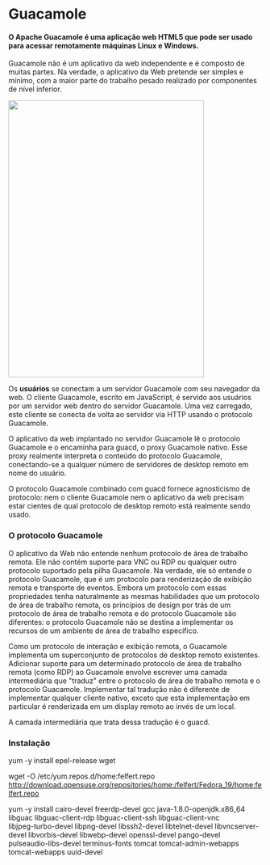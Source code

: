 # Guacamole

#### O Apache Guacamole é uma aplicação web HTML5 que pode ser usado para acessar remotamente máquinas Linux e Windows.


Guacamole não é um aplicativo da web independente e é composto de muitas partes. Na verdade, o aplicativo da Web pretende ser simples e mínimo, com a maior parte do trabalho pesado realizado por componentes de nível inferior.

<a href="url"><img src="https://guacamole.apache.org/doc/0.9.0/images/guac-arch.png" align="center" height="548" width="388" ></a>








Os **usuários** se conectam a um servidor Guacamole com seu navegador da web. O cliente Guacamole, escrito em JavaScript, é servido aos usuários por um servidor web dentro do servidor Guacamole. Uma vez carregado, este cliente se conecta de volta ao servidor via HTTP usando o protocolo Guacamole.

O aplicativo da web implantado no servidor Guacamole lê o protocolo Guacamole e o encaminha para guacd, o proxy Guacamole nativo. Esse proxy realmente interpreta o conteúdo do protocolo Guacamole, conectando-se a qualquer número de servidores de desktop remoto em nome do usuário.

O protocolo Guacamole combinado com guacd fornece agnosticismo de protocolo: nem o cliente Guacamole nem o aplicativo da web precisam estar cientes de qual protocolo de desktop remoto está realmente sendo usado.


### O protocolo Guacamole
O aplicativo da Web não entende nenhum protocolo de área de trabalho remota. Ele não contém suporte para VNC ou RDP ou qualquer outro protocolo suportado pela pilha Guacamole. Na verdade, ele só entende o protocolo Guacamole, que é um protocolo para renderização de exibição remota e transporte de eventos. Embora um protocolo com essas propriedades tenha naturalmente as mesmas habilidades que um protocolo de área de trabalho remota, os princípios de design por trás de um protocolo de área de trabalho remota e do protocolo Guacamole são diferentes: o protocolo Guacamole não se destina a implementar os recursos de um ambiente de área de trabalho específico.

Como um protocolo de interação e exibição remota, o Guacamole implementa um superconjunto de protocolos de desktop remoto existentes. Adicionar suporte para um determinado protocolo de área de trabalho remota (como RDP) ao Guacamole envolve escrever uma camada intermediária que "traduz" entre o protocolo de área de trabalho remota e o protocolo Guacamole. Implementar tal tradução não é diferente de implementar qualquer cliente nativo, exceto que esta implementação em particular é renderizada em um display remoto ao invés de um local.

A camada intermediária que trata dessa tradução é o guacd.


### Instalação

yum -y install epel-release wget

wget -O /etc/yum.repos.d/home:felfert.repo http://download.opensuse.org/repositories/home:/felfert/Fedora_19/home:felfert.repo

yum -y install cairo-devel freerdp-devel gcc java-1.8.0-openjdk.x86_64 libguac libguac-client-rdp libguac-client-ssh libguac-client-vnc \
libjpeg-turbo-devel libpng-devel libssh2-devel libtelnet-devel libvncserver-devel libvorbis-devel libwebp-devel openssl-devel pango-devel \
pulseaudio-libs-devel terminus-fonts tomcat tomcat-admin-webapps tomcat-webapps uuid-devel
